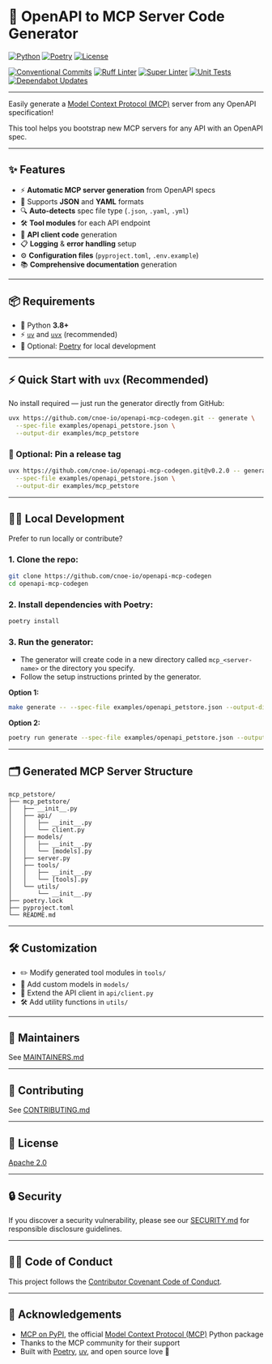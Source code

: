 # 🚀 OpenAPI to MCP Server Code Generator

[![Python](https://img.shields.io/badge/python-3.8%2B-blue?logo=python)](https://www.python.org/)
[![Poetry](https://img.shields.io/badge/poetry-1.0%2B-blueviolet?logo=python)](https://python-poetry.org/)
[![License](https://img.shields.io/badge/license-Apache%202.0-green)](LICENSE)

[![Conventional Commits](https://github.com/cnoe-io/openapi-mcp-codegen/actions/workflows/conventional_commits.yml/badge.svg)](https://github.com/cnoe-io/openapi-mcp-codegen/actions/workflows/conventional_commits.yml)
[![Ruff Linter](https://github.com/cnoe-io/openapi-mcp-codegen/actions/workflows/ruff.yml/badge.svg)](https://github.com/cnoe-io/openapi-mcp-codegen/actions/workflows/ruff.yml)
[![Super Linter](https://github.com/cnoe-io/openapi-mcp-codegen/actions/workflows/superlinter.yml/badge.svg)](https://github.com/cnoe-io/openapi-mcp-codegen/actions/workflows/superlinter.yml)
[![Unit Tests](https://github.com/cnoe-io/openapi-mcp-codegen/actions/workflows/unittest.yaml/badge.svg)](https://github.com/cnoe-io/openapi-mcp-codegen/actions/workflows/unittest.yaml)
[![Dependabot Updates](https://github.com/cnoe-io/openapi-mcp-codegen/actions/workflows/dependabot/dependabot-updates/badge.svg)](https://github.com/cnoe-io/openapi-mcp-codegen/actions/workflows/dependabot/dependabot-updates)

---

Easily generate a [Model Context Protocol (MCP)](https://modelcontextprotocol.io/introduction) server from any OpenAPI specification!

This tool helps you bootstrap new MCP servers for any API with an OpenAPI spec.

---

## ✨ Features

- ⚡ **Automatic MCP server generation** from OpenAPI specs
- 📝 Supports **JSON** and **YAML** formats
- 🔍 **Auto-detects** spec file type (`.json`, `.yaml`, `.yml`)
- 🛠️ **Tool modules** for each API endpoint
- 🤖 **API client code** generation
- 📋 **Logging** & **error handling** setup
- ⚙️ **Configuration files** (`pyproject.toml`, `.env.example`)
- 📚 **Comprehensive documentation** generation

---

## 📦 Requirements

- 🐍 Python **3.8+**
- ⚡ [`uv`](https://github.com/astral-sh/uv) and [`uvx`](https://github.com/astral-sh/uvx) (recommended)
- 🧪 Optional: [Poetry](https://python-poetry.org/) for local development

---

## ⚡ Quick Start with `uvx` (Recommended)

No install required — just run the generator directly from GitHub:

```bash
uvx https://github.com/cnoe-io/openapi-mcp-codegen.git -- generate \
  --spec-file examples/openapi_petstore.json \
  --output-dir examples/mcp_petstore
```

### 📌 Optional: Pin a release tag

```bash
uvx https://github.com/cnoe-io/openapi-mcp-codegen.git@v0.2.0 -- generate \
  --spec-file examples/openapi_petstore.json \
  --output-dir examples/mcp_petstore
```

---

## 🧑‍💻 Local Development

Prefer to run locally or contribute?

### 1. **Clone the repo:**

```bash
git clone https://github.com/cnoe-io/openapi-mcp-codegen
cd openapi-mcp-codegen
```

### 2. **Install dependencies with Poetry:**

```bash
poetry install
```

### 3. **Run the generator:**

- The generator will create code in a new directory called `mcp_<server-name>` or the directory you specify.
- Follow the setup instructions printed by the generator.

**Option 1:**

```bash
make generate -- --spec-file examples/openapi_petstore.json --output-dir examples/mcp_petstore
```

**Option 2:**

```bash
poetry run generate --spec-file examples/openapi_petstore.json --output-dir examples/mcp_petstore
```

---

## 🗂️ Generated MCP Server Structure

```text
mcp_petstore/
├── mcp_petstore/
│   ├── __init__.py
│   ├── api/
│   │   ├── __init__.py
│   │   └── client.py
│   ├── models/
│   │   ├── __init__.py
│   │   └── [models].py
│   ├── server.py
│   ├── tools/
│   │   ├── __init__.py
│   │   └── [tools].py
│   └── utils/
│       └── __init__.py
├── poetry.lock
├── pyproject.toml
└── README.md
```

---

## 🛠️ Customization

- ✏️ Modify generated tool modules in `tools/`
- 🧩 Add custom models in `models/`
- 🔌 Extend the API client in `api/client.py`
- 🛠️ Add utility functions in `utils/`

---

## 👥 Maintainers

See [MAINTAINERS.md](MAINTAINERS.md)

---

## 🤝 Contributing

See [CONTRIBUTING.md](CONTRIBUTING.md)

---

## 📄 License

[Apache 2.0](LICENSE)

---

## 🔒 Security

If you discover a security vulnerability, please see our [SECURITY.md](SECURITY.md) for responsible disclosure guidelines.

---

## 🧑‍💼 Code of Conduct

This project follows the [Contributor Covenant Code of Conduct](CODE_OF_CONDUCT.md).

---

## 🙏 Acknowledgements

- [MCP on PyPI](https://pypi.org/project/mcp/), the official [Model Context Protocol (MCP)](https://modelcontextprotocol.io/) Python package
- Thanks to the MCP community for their support
- Built with [Poetry](https://python-poetry.org/), [uv](https://github.com/astral-sh/uv), and open source love 💜